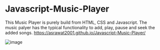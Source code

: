 # Javascript-Music-Player
This Music Player is purely build from HTML, CSS and Javascript. The music palyer has the typical functionality to add, play, pause and seek the added songs.
https://asrawat2001.github.io/Javascript-Music-Player/


![image](https://user-images.githubusercontent.com/83879728/187061437-dfc9ea94-62d0-4c9c-9eec-8156e92f858f.png)
